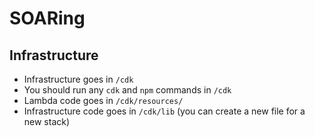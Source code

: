 # SOARing

## Infrastructure

- Infrastructure goes in `/cdk`
- You should run any `cdk` and `npm` commands in `/cdk`
- Lambda code goes in `/cdk/resources/`
- Infrastructure code goes in `/cdk/lib` (you can create a new file for a new stack)
